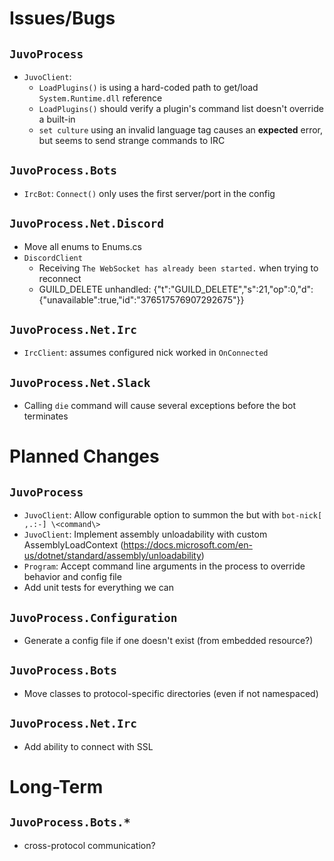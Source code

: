# Issues/Bugs

## `JuvoProcess`
* `JuvoClient`:
  * `LoadPlugins()` is using a hard-coded path to get/load `System.Runtime.dll` reference
  * `LoadPlugins()` should verify a plugin's command list doesn't override a built-in
  * `set culture` using an invalid language tag causes an __expected__ error, but seems to send strange commands to IRC 

## `JuvoProcess.Bots`
* `IrcBot`: `Connect()` only uses the first server/port in the config

## `JuvoProcess.Net.Discord`
* Move all enums to Enums.cs
* `DiscordClient`
  * Receiving `The WebSocket has already been started.` when trying to reconnect
  * GUILD_DELETE unhandled: {"t":"GUILD_DELETE","s":21,"op":0,"d":{"unavailable":true,"id":"376517576907292675"}}

## `JuvoProcess.Net.Irc`
* `IrcClient`: assumes configured nick worked in `OnConnected`

## `JuvoProcess.Net.Slack`
* Calling `die` command will cause several exceptions before the bot terminates

# Planned Changes

## `JuvoProcess`
* `JuvoClient`: Allow configurable option to summon the but with `bot-nick[ ,.:-] \<command\>`
* `JuvoClient`: Implement assembly unloadability with custom AssemblyLoadContext (https://docs.microsoft.com/en-us/dotnet/standard/assembly/unloadability)
* `Program`: Accept command line arguments in the process to override behavior and config file
* Add unit tests for everything we can

## `JuvoProcess.Configuration`
* Generate a config file if one doesn't exist (from embedded resource?)

## `JuvoProcess.Bots`
* Move classes to protocol-specific directories (even if not namespaced)

## `JuvoProcess.Net.Irc`
* Add ability to connect with SSL


# Long-Term

## `JuvoProcess.Bots.*`
* cross-protocol communication?
